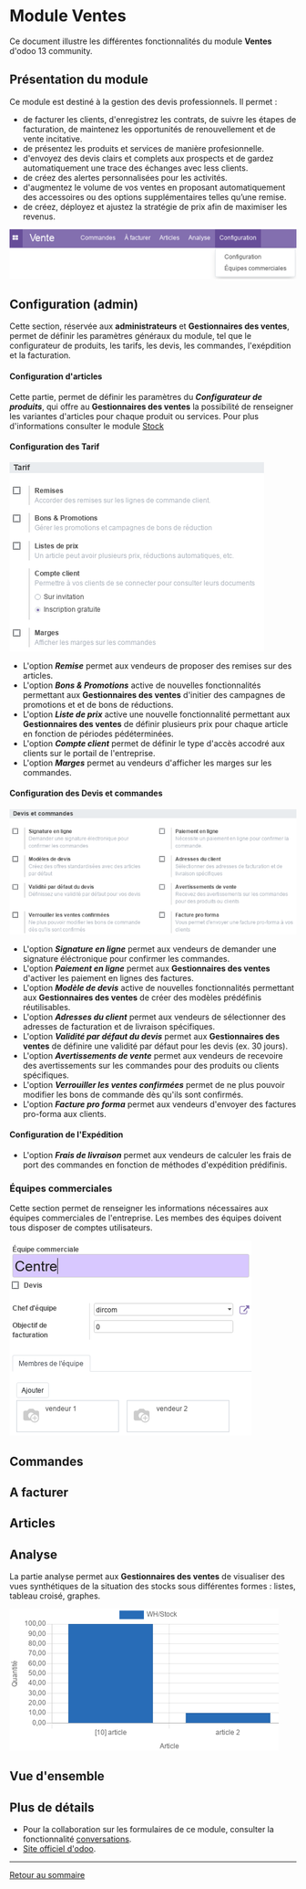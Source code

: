 # Module Ventes

Ce document illustre les différentes fonctionnalités du module **Ventes** d'odoo 13 community. 

## Présentation du module 

Ce module est destiné à la gestion des devis professionnels. Il permet : 
- de facturer les clients, d'enregistrez les contrats, de suivre les étapes de facturation, de maintenez les opportunités de renouvellement et de vente incitative. 
- de présentez les produits et services de manière profesionnelle.
- d'envoyez des devis clairs et complets aux prospects et de gardez automatiquement une trace des échanges avec less clients. 
- de créez des alertes personnalisées pour les activités.
- d'augmentez le volume de vos ventes en proposant automatiquement des accessoires ou des options supplémentaires telles qu’une remise.
- de créez, déployez et ajustez la stratégie de prix afin de maximiser les revenus.

![](./images/ventes-overview.png)

## Configuration (admin)

Cette section, réservée aux **administrateurs** et **Gestionnaires des ventes**, permet de définir les paramètres généraux du module, tel que le configurateur de produits, les tarifs, les devis, les commandes, l'exépdition et la facturation.

#### Configuration d'articles

Cette partie, permet de définir les paramètres du **_Configurateur de produits_**, qui offre au **Gestionnaires des ventes** la possibilité de renseigner les variantes d'articles pour chaque produit ou services. Pour plus d'informations consulter le module [Stock](./odoo-mod-stock-fr.md#articles)

#### Configuration des Tarif

![](./images/ventes-config-tarifs.png)

- L'option **_Remise_** permet aux vendeurs de proposer des remises sur des articles.
- L'option **_Bons & Promotions_** active de nouvelles fonctionnalités permettant aux **Gestionnaires des ventes** d'initier des campagnes de promotions et et de bons de réductions.
- L'option **_Liste de prix_** active une nouvelle fonctionnalité permettant aux **Gestionnaires des ventes** de définir plusieurs prix pour chaque article en fonction de périodes pédéterminées.
- L'option **_Compte client_** permet de définir le type d'accès accodré aux clients sur le portail de l'entreprise.
- L'option **_Marges_** permet au vendeurs d'afficher les marges sur les commandes.  

#### Configuration des Devis et commandes

![](./images/ventes-config-devis-commandes.png)

- L'option **_Signature en ligne_** permet aux vendeurs de demander une signature éléctronique pour confirmer les commandes.
- L'option **_Paiement en ligne_** permet aux **Gestionnaires des ventes** d'activer les paiement en lignes des factures.
- L'option **_Modèle de devis_** active de nouvelles fonctionnalités permettant aux **Gestionnaires des ventes** de créer des modèles prédéfinis réutilisables.
- L'option **_Adresses du client_** permet aux vendeurs de sélectionner des adresses de facturation et de livraison spécifiques.
- L'option **_Validité par défaut du devis_** permet aux **Gestionnaires des ventes** de définire une validité par défaut pour les devis (ex. 30 jours).
- L'option **_Avertissements de vente_** permet aux vendeurs de recevoire des avertissements sur les commandes pour des produits ou clients spécifiques.
- L'option **_Verrouiller les ventes confirmées_** permet de ne plus pouvoir modifier les bons de commande dès qu'ils sont confirmés.
- L'option **_Facture pro forma_** permet aux vendeurs d'envoyer des factures pro-forma aux clients.

#### Configuration de l'Expédition

- L'option **_Frais de livraison_** permet aux vendeurs de calculer les frais de port des commandes en fonction de méthodes d'expédition prédifinis.

### Équipes commerciales

Cette section permet de renseigner les informations nécessaires aux équipes commerciales de l'entreprise. Les membes des équipes doivent tous disposer de comptes utilisateurs. 

![](./images/ventes-equipe-com.png)

## Commandes


## A facturer

## Articles

## Analyse 

La partie analyse permet aux **Gestionnaires des ventes** de visualiser des vues synthétiques de la situation des stocks sous différentes formes : listes, tableau croisé, graphes.

![](./images/stock-analyse.png)

## Vue d'ensemble 



## Plus de détails 

- Pour la collaboration sur les formulaires de ce module, consulter la fonctionnalité [conversations](./odoo-conversations.md).
- [Site officiel d'odoo](https://www.odoo.com/fr_FR/page/sales).  

----
[Retour au sommaire](./odoo-deploy-guidelines-fr.md)